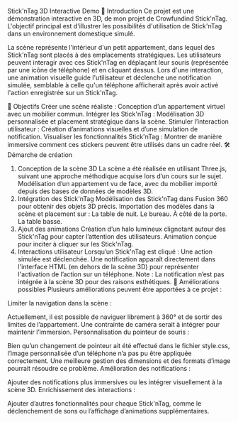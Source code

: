 Stick'nTag 3D Interactive Demo
📖 Introduction
Ce projet est une démonstration interactive en 3D, de mon projet de Crowfundind Stick'nTag. L'objectif principal est d'illustrer les possibilités d'utilisation de Stick'nTag dans un environnement domestique simulé.

La scène représente l'intérieur d'un petit appartement, dans lequel des Stick'nTag sont placés à des emplacements stratégiques. Les utilisateurs peuvent interagir avec ces Stick'nTag en déplaçant leur souris (représentée par une icône de téléphone) et en cliquant dessus. Lors d'une interaction, une animation visuelle guide l'utilisateur et déclenche une notification simulée, semblable à celle qu'un téléphone afficherait après avoir activé l'action enregistrée sur un Stick'nTag.

🎯 Objectifs
Créer une scène réaliste : Conception d’un appartement virtuel avec un mobilier commun.
Intégrer les Stick'nTag : Modélisation 3D personnalisée et placement stratégique dans la scène.
Stimuler l’interaction utilisateur : Création d’animations visuelles et d’une simulation de notification.
Visualiser les fonctionnalités Stick'nTag : Montrer de manière immersive comment ces stickers peuvent être utilisés dans un cadre réel.
🛠️ Démarche de création
1. Conception de la scène 3D
La scène a été réalisée en utilisant Three.js, suivant une approche méthodique acquise lors d’un cours sur le sujet.
Modélisation d’un appartement vu de face, avec du mobilier importé depuis des bases de données de modèles 3D.
2. Intégration des Stick'nTag
Modélisation des Stick'nTag dans Fusion 360 pour obtenir des objets 3D précis.
Importation des modèles dans la scène et placement sur :
La table de nuit.
Le bureau.
À côté de la porte.
La table basse.
3. Ajout des animations
Création d’un halo lumineux clignotant autour des Stick'nTag pour capter l’attention des utilisateurs.
Animation conçue pour inciter à cliquer sur les Stick'nTag.
4. Interactions utilisateur
Lorsqu’un Stick'nTag est cliqué :
Une action simulée est déclenchée.
Une notification apparaît directement dans l'interface HTML (en dehors de la scène 3D) pour représenter l'activation de l’action sur un téléphone.
Note : La notification n’est pas intégrée à la scène 3D pour des raisons esthétiques.
🌟 Améliorations possibles
Plusieurs améliorations peuvent être apportées à ce projet :

Limiter la navigation dans la scène :

Actuellement, il est possible de naviguer librement à 360° et de sortir des limites de l’appartement.
Une contrainte de caméra serait à intégrer pour maintenir l’immersion.
Personnalisation du pointeur de souris :

Bien qu’un changement de pointeur ait été effectué dans le fichier style.css, l’image personnalisée d’un téléphone n’a pas pu être appliquée correctement. Une meilleure gestion des dimensions et des formats d’image pourrait résoudre ce problème.
Amélioration des notifications :

Ajouter des notifications plus immersives ou les intégrer visuellement à la scène 3D.
Enrichissement des interactions :

Ajouter d’autres fonctionnalités pour chaque Stick'nTag, comme le déclenchement de sons ou l’affichage d’animations supplémentaires.